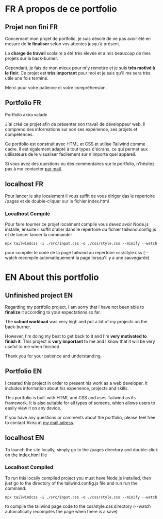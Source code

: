 # FR A propos de ce portfolio

## Projet non fini FR

Concernant mon projet de portfolio, je suis désolé de ne pas avoir été en mesure de **le finaliser** selon vos attentes jusqu'à présent.

La **charge de travail** scolaire a été très élevée et a mis beaucoup de mes projets sur la back-burner.

Cependant, je fais de mon mieux pour m'y remettre et je suis **très motivé à le finir**. Ce projet est **très important** pour moi et je sais qu'il me sera très utile une fois terminé.

Merci pour votre patience et votre compréhension.

## Portfolio FR

Portfolio akira valade

J'ai créé ce projet afin de présenter son travail de développeur web. Il comprend des informations sur son ses expérience, ses projets et compétences.

Ce portfolio est construit avec HTML et CSS et utilise Tailwind comme cadre. Il est également adapté à tout types d'écrans, ce qui permet aux utilisateurs de le visualiser facilement sur n'importe quel appareil.

Si vous avez des questions ou des commentaires sur le portfolio, n'hésitez pas à me contacter [par mail](akiravalade@gmail.com).

## localhost FR

Pour lancer le site localement il vous suffit de vous diriger das le repertoire /pages et de double-cliquer sur le fichier index.html

### Localhost Compilé

Pour faire tourner ce projet localment compilé vous devez avoir Node.js installé, ensuite il suffit d'aller dans le répertoire du fichier tailwind.config.js et de lancer lancer la commande:

```
npx tailwindcss -i ./src/input.css -o ./css/style.css --minify --watch
```

pour compiler le code de la page tailwind au repertoire css/style.css (--watch recompile automatiquement la page lorsqu'il y a une sauvegarde)

# EN About this portfolio

## Unfinished project EN

Regarding my portfolio project, I am sorry that I have not been able to **finalize** it according to your expectations so far.

The **school workload** was very high and put a lot of my projects on the back-burner.

However, I'm doing my best to get back to it and I'm **very motivated to finish it**. This project is **very important** to me and I know that it will be very useful to me when finished.

Thank you for your patience and understanding.

## Portfolio EN

I created this project in order to present his work as a web developer. It includes information about his experience, projects and skills.

This portfolio is built with HTML and CSS and uses Tailwind as its framework. It is also suitable for all types of screens, which allows users to easily view it on any device.

If you have any questions or comments about the portfolio, please feel free to contact Akira at [my mail adress](akiravalade@gmail.com).

## localhost EN

To launch the site locally, simply go to the /pages directory and double-click on the index.html file

### Localhost Compiled

To run this locally compiled project you must have Node.js installed, then just go to the directory of the tailwind.config.js file and run run the command:

```
npx tailwindcss -i ./src/input.css -o ./css/style.css --minify --watch
```

to compile the tailwind page code to the css/style.css directory (--watch automatically recompiles the page when there is a save)
